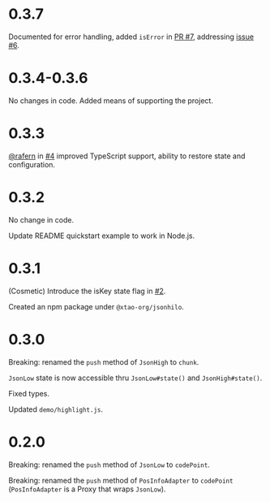 # 0.3.7

Documented for error handling, added `isError` in [PR #7](https://github.com/xtao-org/jsonhilo/pull/7), addressing [issue #6](https://github.com/xtao-org/jsonhilo/issues/6).

# 0.3.4-0.3.6

No changes in code. Added means of supporting the project.

# 0.3.3

[@rafern](https://github.com/rafern) in [#4](https://github.com/xtao-org/jsonhilo/pull/4) improved TypeScript support, ability to restore state and configuration.

# 0.3.2

No change in code.

Update README quickstart example to work in Node.js.

# 0.3.1

(Cosmetic) Introduce the isKey state flag in [#2](https://github.com/xtao-org/jsonhilo/pull/2).

Created an npm package under `@xtao-org/jsonhilo`.

# 0.3.0

Breaking: renamed the `push` method of `JsonHigh` to `chunk`.

`JsonLow` state is now accessible thru `JsonLow#state()` and `JsonHigh#state()`.

Fixed types.

Updated `demo/highlight.js`.

# 0.2.0

Breaking: renamed the `push` method of `JsonLow` to `codePoint`.

Breaking: renamed the `push` method of `PosInfoAdapter` to `codePoint` (`PosInfoAdapter` is a Proxy that wraps `JsonLow`).
